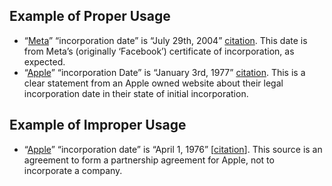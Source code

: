 ## Example of Proper Usage
* “[Meta](https://golden.com/wiki/Meta-99MBY33/structured_data)” “incorporation date” is “July 29th, 2004” [citation](https://www.sec.gov/Archives/edgar/data/1326801/000119312512046715/d287954dex31.htm). This date is from Meta’s (originally ‘Facebook’) certificate of incorporation, as expected.
* “[Apple](https://golden.com/wiki/Apple_(company)-5NB)” “incorporation Date” is “January 3rd, 1977” [citation](https://jmp.sh/PdZesLu+/Screen+Shot+2022-07-15+at+4.17.54+PM.png). This is a clear statement from an Apple owned website about their legal incorporation date in their state of initial incorporation.

## Example of Improper Usage
* “[Apple](https://golden.com/wiki/Apple_(company)-5NB)” “incorporation date” is “April 1, 1976” [[citation](https://web.archive.org/web/20190328214907/https://downloads.reactivemicro.com/Apple%20II%20Items/Documentation/Apple%20Info/Apple%20PartnerShip%20Agreement.pdf)]. This source is an agreement to form a partnership agreement for Apple, not to incorporate a company.